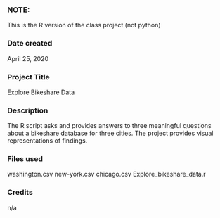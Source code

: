 ### NOTE:
This is the R version of the class project (not python)

### Date created
April 25, 2020

### Project Title
Explore Bikeshare Data

### Description
The R script asks and provides answers to three meaningful questions
about a bikeshare database for three cities.  The project provides
visual representations of findings.

### Files used
washington.csv
new-york.csv
chicago.csv
Explore_bikeshare_data.r

### Credits
n/a
